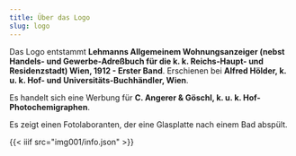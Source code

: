 ```yaml
---
title: Über das Logo
slug: logo
---
```


Das Logo entstammt **Lehmanns Allgemeinem Wohnungsanzeiger (nebst Handels- und Gewerbe-Adreßbuch für die k. k. Reichs-Haupt- und Residenzstadt) Wien, 1912 - Erster Band**. Erschienen bei **Alfred Hölder, k. u. k. Hof- und Universitäts-Buchhändler, Wien**.

Es handelt sich eine Werbung für **C. Angerer & Göschl, k. u. k. Hof-Photochemigraphen**.

Es zeigt einen Fotolaboranten, der eine Glasplatte nach einem Bad abspült.

{{< iiif src="img001/info.json" >}}
